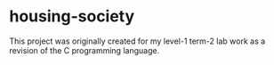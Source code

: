 # housing-society
This project was originally created for my level-1 term-2 lab work as a revision of the C programming language. 
